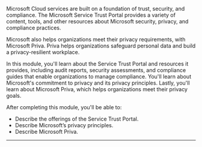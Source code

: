 
Microsoft Cloud services are built on a foundation of trust, security, and compliance. The Microsoft Service Trust Portal provides a variety of content, tools, and other resources about Microsoft security, privacy, and compliance practices.

Microsoft also helps organizations meet their privacy requirements, with Microsoft Priva. Priva helps organizations safeguard personal data and build a privacy-resilient workplace.

In this module, you'll learn about the Service Trust Portal and resources it provides, including audit reports, security assessments, and compliance guides that enable organizations to manage compliance. You'll learn about Microsoft's commitment to privacy and its privacy principles. Lastly, you'll learn about Microsoft Priva, which helps organizations meet their privacy goals.

After completing this module, you'll be able to:

- Describe the offerings of the Service Trust Portal.
- Describe Microsoft’s privacy principles.
- Describe Microsoft Priva.

---